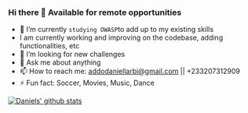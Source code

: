 ### Hi there 👋 Available for remote opportunities

<prev>
  
- 🌱 I’m currently `studying OWASP`to add up to my existing skills
- I am currently working and improving on the codebase, adding functionalities, etc
- 🤔 I’m looking for new challenges
- 💬 Ask me about anything
- 📫 How to reach me: addodaniellarbi@gmail.com || +233207312909
- ⚡ Fun fact: Soccer, Movies, Music, Dance

</prev>

[![Daniels' github stats](https://github-readme-stats.vercel.app/api?username=addod19&show_icons=true&theme=radical)](https://github.com/addod19/github-readme-stats)
